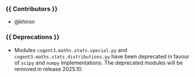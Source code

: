 ### {{ Contributors }}

- @khiron

### {{ Deprecations }}

- Modules `cogent3.maths.stats.special.py` and `cogent3.maths.stats.distributions.py` have been deprecated in favour of `scipy` and `numpy` implementations. The deprecated modules will be removed in release 2025.10.




